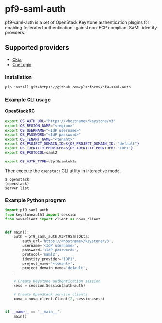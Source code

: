 # pf9-saml-auth
pf9-saml-auth is a set of OpenStack Keystone authentication plugins for enabling
federated authentication against non-ECP compliant SAML identity providers.

## Supported providers

* [Okta](http://www.okta.com/)
* [OneLogin](http://www.onelogin.com/)

### Installation

```bash
pip install git+https://github.com/platform9/pf9-saml-auth
```

### Example CLI usage

#### OpenStack RC

```bash
export OS_AUTH_URL="https://<hostname>/keystone/v3"
export OS_REGION_NAME="<region>"
export OS_USERNAME="<IdP username>"
export OS_PASSWORD="<IdP password>"
export OS_TENANT_NAME="<tenant>"
export OS_PROJECT_DOMAIN_ID=${OS_PROJECT_DOMAIN_ID:-"default"}
export OS_IDENTITY_PROVIDER=${OS_IDENTITY_PROVIDER:-"IDP1"}
export OS_PROTOCOL=saml2

export OS_AUTH_TYPE=v3pf9samlokta
```

Then execute the `openstack` CLI utility in interactive mode.
```
$ openstack
(openstack)
server list
```

### Example Python program


```python
import pf9_saml_auth
from keystoneauth1 import session
from novaclient import client as nova_client


def main():
    auth = pf9_saml_auth.V3Pf9SamlOkta(
        auth_url='https://<hostname>/keystone/v3',
        username='<IdP username>',
        password='<IdP password>',
        protocol='saml2',
        identity_provider='IDP1',
        project_name='<tenant>',
        project_domain_name='default',
    )

    # Create Keystone authentication session
    sess = session.Session(auth=auth)

    # Create OpenStack service clients
    nova = nova_client.Client(2, session=sess)


if __name__ == '__main__':
    main()
```
